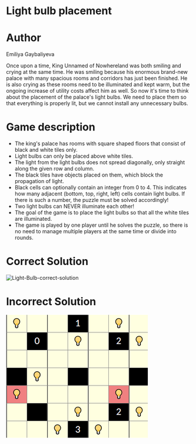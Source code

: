 # Light bulb placement


# Author
Emiliya Gaybaliyeva


Once upon a time, King Unnamed of Nowhereland was both smiling and crying at the same time. He was smiling because his enormous brand-new palace with many spacious rooms and corridors has just been finished. He is also crying as these rooms need to be illuminated and kept warm, but the ongoing increase of utility costs affect him as well. So now it's time to think about the placement of the palace's light bulbs. We need to place them so that everything is properly lit, but we cannot install any unnecessary bulbs.

# Game description
 * The king's palace has rooms with square shaped floors that consist of black and white tiles only.
 * Light bulbs can only be placed above white tiles.
 * The light from the light bulbs does not spread diagonally, only straight along the given row and column.
 * The black tiles have objects placed on them, which block the propagation of light.
 * Black cells can optionally contain an integer from 0 to 4. This indicates how many adjacent (bottom, top, right, left) cells contain light bulbs. If there is such a number, the puzzle must be solved accordingly!
 * Two light bulbs can NEVER illuminate each other!
 * The goal of the game is to place the light bulbs so that all the white tiles are illuminated.
 * The game is played by one player until he solves the puzzle, so there is no need to manage multiple players at the same time or divide into rounds.
 
 # Correct Solution
 
 ![Light-Bulb-correct-solution](https://Light-Bulb-correct-solution.png)
 
 
 # Incorrect Solution
 
  ![Light-Bulb-incorrect-solution](Light-Bulb-incorrect-solution.png)
 
 
 

